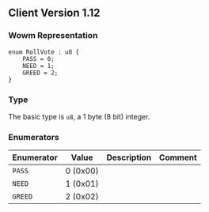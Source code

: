 ## Client Version 1.12

### Wowm Representation
```rust,ignore
enum RollVote : u8 {
    PASS = 0;
    NEED = 1;
    GREED = 2;
}
```
### Type
The basic type is `u8`, a 1 byte (8 bit) integer.
### Enumerators
| Enumerator | Value  | Description | Comment |
| --------- | -------- | ----------- | ------- |
| `PASS` | 0 (0x00) |  |  |
| `NEED` | 1 (0x01) |  |  |
| `GREED` | 2 (0x02) |  |  |
